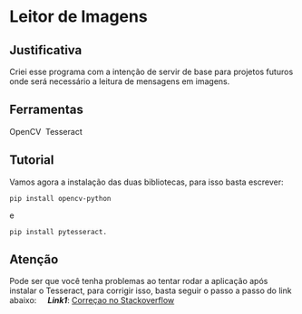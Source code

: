 # Leitor de Imagens
## Justificativa
Criei esse programa com a intenção de servir de base para projetos futuros onde será necessário a leitura de mensagens em imagens.&nbsp;

## Ferramentas
OpenCV&nbsp;
Tesseract&nbsp;

## Tutorial

Vamos agora a instalação das duas bibliotecas, para isso basta escrever: 
```
pip install opencv-python 
```
e 
```
pip install pytesseract.
```
## Atenção

Pode ser que você tenha problemas ao tentar rodar a aplicação após instalar o Tesseract, para corrigir isso, basta seguir o passo a passo do link abaixo: &nbsp;
&nbsp;
***Link1***: [Correçao no Stackoverflow](https://stackoverflow.com/questions/50951955/pytesseract-tesseractnotfound-error-tesseract-is-not-installed-or-its-not-i)
